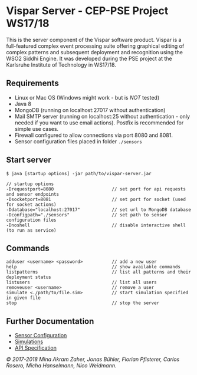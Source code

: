 Vispar Server - CEP-PSE Project WS17/18
=====

This is the server component of the Vispar software product. Vispar is a
full-featured complex event processing suite offering graphical editing of
complex patterns and subsequent deployment and recognition using the WSO2
Siddhi Engine. It was developed during the PSE project at the Karlsruhe
Institute of Technology in WS17/18.

Requirements
-----

* Linux or Mac OS (Windows might work - but is _NOT_ tested)
* Java 8
* MongoDB (running on localhost:27017 without authentication)
* Mail SMTP server (running on localhost:25 without authentication - only needed
    if you want to use email actions). Postfix is recommended for simple use cases.
* Firewall configured to allow connections via port 8080 and 8081.
* Sensor configuration files placed in folder `./sensors`

Start server
-----

```
$ java [startup options] -jar path/to/vispar-server.jar

// startup options
-Drequestport=8080                      // set port for api requests and sensor endpoints
-Dsocketport=8081                       // set port for socket (used for socket actions)
-Ddatabase="localhost:27017"            // set url to MongoDB database
-Dconfigpath="./sensors"                // set path to sensor configuration files
-Dnoshell                               // disable interactive shell (to run as service)
```

Commands
-----

```
adduser <username> <password>           // add a new user
help                                    // show available commands
listpatterns                            // list all patterns and their deployment status
listusers                               // list all users
removeuser <username>                   // remove a user
simulate <./path/to/file.sim>           // start simulation specified in given file
stop                                    // stop the server
```

Further Documentation
-----

* [Sensor Configuration](docs/sensorconfig.md)
* [Simulations](docs/simulation.md)
* [API Specification](docs/api.md)


_&#169; 2017-2018 Mina Akram Zaher, Jonas Bühler, Florian Pfisterer,
Carlos Rosero, Micha Hanselmann, Nico Weidmann._
